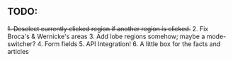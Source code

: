 TODO:
---------

~~1. Deselect currently clicked region if another region is clicked.~~
2. Fix Broca's & Wernicke's areas
3. Add lobe regions somehow; maybe a mode-switcher?
4. Form fields
5. API Integration!
6. A little box for the facts and articles
